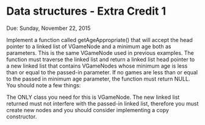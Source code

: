 # Data structures - Extra Credit 1

Due: Sunday, November 22, 2015

Implement a function called getAgeAppropriate() that will accept the head pointer to a linked list of VGameNode and a minimum age both as parameters.  This is the same VGameNode used in previous examples.  The function must traverse the linked list and return a linked list head pointer to a new linked list that contains VGameNodes whose minimum age is less than or equal to the passed-in parameter.  If no games are less than or equal to the passed in minimum age parameter, the function must return NULL.  You should note a few things:

The ONLY class you need for this is VGameNode.
The new linked list returned must not interfere with the passed-in linked list, therefore you must create new nodes and you should consider implementing a copy constructor.
